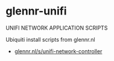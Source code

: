# glennr-unifi

UNIFI NETWORK APPLICATION SCRIPTS

Ubiquiti install scripts from glennr.nl

* [glennr.nl/s/unifi-network-controller](https://glennr.nl/s/unifi-network-controller)